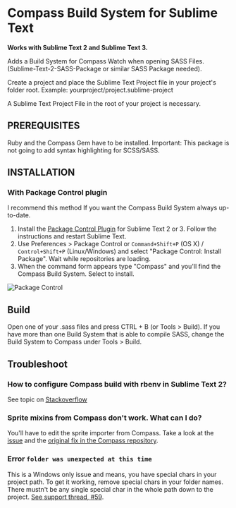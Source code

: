 Compass Build System for Sublime Text
=====================================

**Works with Sublime Text 2 and Sublime Text 3.**

Adds a Build System for Compass Watch when opening SASS Files. (Sublime-Text-2-SASS-Package or similar SASS Package needed).

Create a project and place the Sublime Text Project file in your project's folder root.
Example:
    yourproject/project.sublime-project

A Sublime Text Project File in the root of your project is necessary.

PREREQUISITES
------------------------------------

Ruby and the Compass Gem have to be installed. Important: This package is not going to add syntax highlighting for SCSS/SASS.

INSTALLATION
------------------------------------

### With Package Control plugin

I recommend this method If you want the Compass Build System always up-to-date.

1. Install the [Package Control Plugin](http://wbond.net/sublime_packages/package_control) for Sublime Text 2 or 3. Follow the instructions and restart Sublime Text.
2. Use Preferences > Package Control or `Command+Shift+P` (OS X) / `Control+Shift+P` (Linux/Windows) and select "Package Control: Install Package". Wait while repositories are loading.
3. When the command form appears type "Compass" and you'll find the Compass Build System. Select to install.

![Package Control](http://f.cl.ly/items/3k2y0g1U342o3W3K3336/Image%202012-08-21%20at%209.40.41%20PM.png)


Build
------------------------------------

Open one of your .sass files and press CTRL + B (or Tools > Build). If you have more than one Build System that is able to compile SASS, change the Build System to Compass under Tools > Build.

## Troubleshoot

### How to configure Compass build with rbenv in Sublime Text 2?

See topic on [Stackoverflow](http://stackoverflow.com/questions/13712801/how-to-configure-compass-build-with-rbenv-in-sublime-text-2/13712802#13712802)

### Sprite mixins from Compass don't work. What can I do?
You'll have to edit the sprite importer from Compass. Take a look at the [issue](https://github.com/whatwedo/Sublime-Text-2-Compass-Build-System/issues/8#issuecomment-15667120) and the [original fix in the Compass repository](https://github.com/Compass/compass/commit/58babac).

### Error `folder was unexpected at this time`
This is a Windows only issue and means, you have special chars in your project path. To get it working, remove special chars in your folder names. There mustn't be any single special char in the whole path down to the project. [See support thread, #59](https://github.com/whatwedo/Sublime-Text-2-Compass-Build-System/issues/59).
